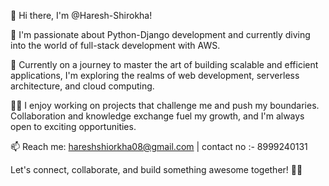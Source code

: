 👋 Hi there, I'm @Haresh-Shirokha!

🚀 I'm passionate about Python-Django development and currently diving into the world of full-stack development with AWS.

🌱 Currently on a journey to master the art of building scalable and efficient applications, I'm exploring the realms of web development, serverless architecture, and cloud computing.

👨‍💻 I enjoy working on projects that challenge me and push my boundaries. Collaboration and knowledge exchange fuel my growth, and I'm always open to exciting opportunities.

📫 Reach me: hareshshiorkha08@gmail.com | contact no :- 8999240131

Let's connect, collaborate, and build something awesome together! 🤝✨

<!---
Haresh-Shirokha/Haresh-Shirokha is a ✨ special ✨ repository because its `README.md` (this file) appears on your GitHub profile.
You can click the Preview link to take a look at your changes.
--->
